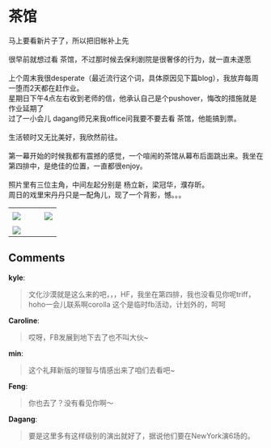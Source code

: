 # 茶馆

<div id="msgcns!B37A52AAF181A958!616" class="bvMsg"><div>马上要看新片子了，所以把旧帐补上先</div>
<div> </div>
<div>很早前就想过看 茶馆，不过那时候去保利剧院是很奢侈的行为，就一直未遂愿</div>
<div> </div>
<div>上个周末我很desperate（最近流行这个词，具体原因见下篇blog），我放弃每周一堕而2天都在赶作业。</div>
<div>星期日下午4点左右收到老师的信，他承认自己是个pushover，悔改的措施就是作业延期了</div>
<div>过了一小会儿 dagang师兄来我office问我要不要去看 茶馆，他能搞到票。</div>
<div> </div>
<div>生活顿时又无比美好，我欣然前往。</div>
<div> </div>
<div>第一幕开始的时候我都有震撼的感觉，一个喧闹的茶馆从幕布后面跳出来。我坐在第四排中，是绝佳的位置，一直都很enjoy。</div>
<div> </div>
<div>照片里有三位主角，中间左起分别是 杨立新，梁冠华，濮存昕。</div>
<div>周日的戏里宋丹丹只是一配角儿，现了一个背影，憾。。。</div></div><table cellspacing="0" border="0"><tr><td></td></tr><tr><td valign="top"><a href="http://blufiles.storage.live.com/y1poD7fZJRx0XmIwq84KqInmwLFgq4kpX59zYJnCZ9KuczCVOHEB77UFLlQu4uLWg-9fPadliok0Dk" target="_blank" rel="WLPP;url=http://blufiles.storage.live.com/y1poD7fZJRx0XmIwq84KqInmwLFgq4kpX59zYJnCZ9KuczCVOHEB77UFLlQu4uLWg-9fPadliok0Dk;cnsid=cns&#033;B37A52AAF181A958&#033;617"><img src="http://blufiles.storage.live.com/y1poD7fZJRx0XmIwq84KqInmwLFgq4kpX591PaiP465pN62rt9fotIDvFAfkqB9vffZh8pjo09MLKc" border="0" /></a></td><td width="15"></td><td valign="top"><a href="http://blufiles.storage.live.com/y1poD7fZJRx0XlTcvASuCsP9aj5PDgjdqrHTtLoF3l6Ch8XC7AC4oyoM-U5wG5zhyo4-s21Jtp5t7E" target='_blank' rel="WLPP;url=http://blufiles.storage.live.com/y1poD7fZJRx0XlTcvASuCsP9aj5PDgjdqrHTtLoF3l6Ch8XC7AC4oyoM-U5wG5zhyo4-s21Jtp5t7E;cnsid=cns&#033;B37A52AAF181A958&#033;618"><img src="http://blufiles.storage.live.com/y1poD7fZJRx0XlTcvASuCsP9aj5PDgjdqrHcWoKFdxX1Izvyy7Q7naWl_ZAYdfb_TFVP0YssqpSgxw" border="0" /></a></td></tr><tr><td></td></tr><tr><td valign="top"><a href="http://blufiles.storage.live.com/y1pq392m9dLqOE6R1Z0qcPSNGYeKNCzj6MlURleGrzNPdkNgJxLG5PMyVa5UVAVxUxrosZ62sReFvs" target="_blank" rel="WLPP;url=http://blufiles.storage.live.com/y1pq392m9dLqOE6R1Z0qcPSNGYeKNCzj6MlURleGrzNPdkNgJxLG5PMyVa5UVAVxUxrosZ62sReFvs;cnsid=cns&#033;B37A52AAF181A958&#033;619"><img src="http://blufiles.storage.live.com/y1pq392m9dLqOE6R1Z0qcPSNGYeKNCzj6MlLOVgHn3VugtxevtCO2Z9i7fwijiCADIZFhPEKyBJM28" border="0" /></a></td></tr></table>

## Comments

**kyle**:
> 文化沙漠就是这么来的吧，，，HF，我坐在第四排，我也没看见你呢triff，hoho一会儿联系啊corolla 这个是临时fb活动，计划外的，呵呵

**Caroline**:
> 哎呀，FB发展到地下去了也不叫大伙~

**min**:
> 这个礼拜新版的理智与情感出来了咱们去看吧~

**Feng**:
> 你也去了？没有看见你啊～

**Dagang**:
> 要是这里多有这样级别的演出就好了，据说他们要在NewYork演6场的。

